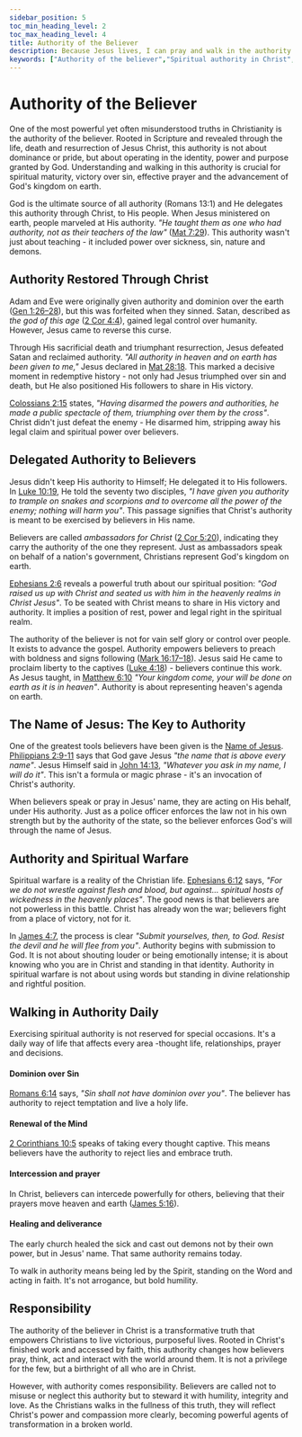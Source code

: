 ```yaml
---
sidebar_position: 5
toc_min_heading_level: 2
toc_max_heading_level: 4
title: Authority of the Believer
description: Because Jesus lives, I can pray and walk in the authority of the Son of God! This speaks to the believer's position in Christ and the authority that comes from Jesus' resurrection. It transitions from inner transformation to outward spiritual confidence.
keywords: ["Authority of the believer","Spiritual authority in Christ","Believer's authority in Jesus","Christian authority over darkness","Kingdom authority","Seated with Christ in heavenly places","In the name of Jesus","Walking in divine authority","Taking dominion through Christ","Victory through the cross","Empowered by the Holy Spirit","Christ in you the hope of glory","Reigning in life through Jesus","Greater is He who is in you"]
---
```


# Authority of the Believer

One of the most powerful yet often misunderstood truths in Christianity is the authority
of the believer. Rooted in Scripture and revealed through the life, death and resurrection
of Jesus Christ, this authority is not about dominance or pride, but about operating in the
identity, power and purpose granted by God. Understanding and walking in this authority is
crucial for spiritual maturity, victory over sin, effective prayer and the advancement of
God's kingdom on earth.

God is the ultimate source of all authority (Romans 13:1) and He delegates this authority
through Christ, to His people. When Jesus ministered on earth, people
marveled at His authority. *"He taught them as one who had authority, not as their teachers
of the law"* ([Mat 7:29](https://www.biblegateway.com/passage/?search=Mat%207%3A29&version=NKJV)).
This authority wasn't just about teaching - it included power over sickness, sin, nature and demons.

## Authority Restored Through Christ

Adam and Eve were originally given authority and dominion over the earth
([Gen 1:26–28](https://www.biblegateway.com/passage/?search=Gen%201%3A26%E2%80%9328&version=NKJV)),
but this was forfeited when they sinned. Satan, described as *the god of this age*
([2 Cor 4:4](https://www.biblegateway.com/passage/?search=2%20Cor%204%3A4&version=NKJV)), gained
legal control over humanity. However, Jesus came to reverse this curse.

Through His sacrificial death and triumphant resurrection, Jesus defeated Satan and reclaimed
authority. *"All authority in heaven and on earth has been given to me,"* Jesus declared in
[Mat 28:18](https://www.biblegateway.com/passage/?search=Mat%2028%3A18&version=NKJV). This marked
a decisive moment in redemptive history - not only had Jesus triumphed over sin and death, but
He also positioned His followers to share in His victory.

[Colossians 2:15](https://www.biblegateway.com/passage/?search=Colossians%202%3A15&version=NKJV) states,
*"Having disarmed the powers and authorities, he made a public spectacle of them, triumphing
over them by the cross"*. Christ didn't just defeat the enemy - He disarmed him, stripping away
his legal claim and spiritual power over believers.

## Delegated Authority to Believers

Jesus didn't keep His authority to Himself; He delegated it to His followers. In
[Luke 10:19](https://www.biblegateway.com/passage/?search=Luke%2010%3A19&version=NKJV), He told the
seventy two disciples, *"I have given you authority to trample on snakes and scorpions and to overcome
all the power of the enemy; nothing will harm you"*. This passage signifies that Christ's authority
is meant to be exercised by believers in His name.

Believers are called *ambassadors for Christ*
([2 Cor 5:20](https://www.biblegateway.com/passage/?search=2%20Cor%205%3A20&version=NKJV)), indicating
they carry the authority of the one they represent. Just as ambassadors speak on behalf of a nation's
government, Christians represent God's kingdom on earth.

[Ephesians 2:6](https://www.biblegateway.com/passage/?search=Ephesians%202%3A6&version=NKJV) reveals a
powerful truth about our spiritual position: *"God raised us up with Christ and seated us with him in
the heavenly realms in Christ Jesus"*. To be seated with Christ means to share in His victory and
authority. It implies a position of rest, power and legal right in the spiritual realm.

The authority of the believer is not for vain self glory or control over people. It exists to advance the gospel.
Authority empowers believers to preach with boldness and signs following
([Mark 16:17–18](https://www.biblegateway.com/passage/?search=Mark%2016%3A17%E2%80%9318&version=NKJV)).
Jesus said He came to proclaim liberty to the captives
([Luke 4:18](https://www.biblegateway.com/passage/?search=luke%204%3A18&version=NKJV)) - believers continue
this work. As Jesus taught, in [Matthew 6:10](https://www.biblegateway.com/passage/?search=Matthew%206%3A10&version=NKJV) *"Your kingdom come, your will be done on earth
as it is in heaven"*. Authority is about representing heaven's agenda on earth.

## The Name of Jesus: The Key to Authority

One of the greatest tools believers have been given is the [Name of Jesus](./the-name-of-jesus.md).
[Philippians 2:9-11](https://www.biblegateway.com/passage/?search=Philippians%202%3A9-11&version=NKJV)
says that God gave Jesus *"the name that is above every name"*. Jesus Himself said in
[John 14:13](https://www.biblegateway.com/passage/?search=John%2014%3A13&version=NKJV), *"Whatever
you ask in my name, I will do it"*. This isn't a formula or magic phrase - it's an invocation of
Christ's authority.

When believers speak or pray in Jesus' name, they are acting on His behalf, under His authority.
Just as a police officer enforces the law not in his own strength but by the authority of the state,
so the believer enforces God's will through the name of Jesus.

## Authority and Spiritual Warfare

Spiritual warfare is a reality of the Christian life.
[Ephesians 6:12](https://www.biblegateway.com/passage/?search=Ephesians%206%3A12&version=NKJV) says,
*"For we do not wrestle against flesh and blood, but against... spiritual hosts of wickedness in the
heavenly places"*. The good news is that believers are not powerless in this battle. Christ has already
won the war; believers fight from a place of victory, not for it.

In [James 4:7](https://www.biblegateway.com/passage/?search=James%204%3A7&version=NKJV), the process
is clear *"Submit yourselves, then, to God. Resist the devil and he will flee from you"*. Authority
begins with submission to God. It is not about shouting louder or being emotionally intense;
it is about knowing who you are in Christ and standing in that identity. Authority in spiritual
warfare is not about using words but standing in divine relationship and rightful position.

## Walking in Authority Daily

Exercising spiritual authority is not reserved for special occasions. It's a daily way of life that
affects every area -thought life, relationships, prayer and decisions.

#### Dominion over Sin

[Romans 6:14](https://www.biblegateway.com/passage/?search=Romans%206%3A14&version=NKJV) says, *"Sin
shall not have dominion over you"*. The believer has authority to reject temptation and live a holy life.

#### Renewal of the Mind

[2 Corinthians 10:5](https://www.biblegateway.com/passage/?search=2%20Corinthians%2010%3A5&version=NKJV)
speaks of taking every thought captive. This means believers have the authority to reject lies and embrace
truth.

#### Intercession and prayer

In Christ, believers can intercede powerfully for others, believing that their prayers move heaven and
earth ([James 5:16](https://www.biblegateway.com/passage/?search=James%205%3A16&version=NKJV)).

#### Healing and deliverance

The early church healed the sick and cast out demons not by their own power, but in Jesus' name. That
same authority remains today.

To walk in authority means being led by the Spirit, standing on the Word and acting in faith. It's not
arrogance, but bold humility.

## Responsibility

The authority of the believer in Christ is a transformative truth that empowers Christians to live
victorious, purposeful lives. Rooted in Christ's finished work and accessed by faith, this authority
changes how believers pray, think, act and interact with the world around them. It is not a privilege
for the few, but a birthright of all who are in Christ.

However, with authority comes responsibility. Believers are called not to misuse or neglect this
authority but to steward it with humility, integrity and love. As the Christians walks in the fullness of
this truth, they will reflect Christ's power and compassion more clearly, becoming powerful agents
of transformation in a broken world.
